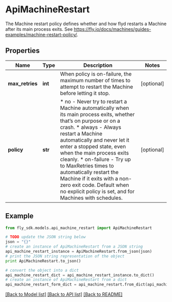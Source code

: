 # ApiMachineRestart

The Machine restart policy defines whether and how flyd restarts a Machine after its main process exits. See https://fly.io/docs/machines/guides-examples/machine-restart-policy/.

## Properties
Name | Type | Description | Notes
------------ | ------------- | ------------- | -------------
**max_retries** | **int** | When policy is on-failure, the maximum number of times to attempt to restart the Machine before letting it stop. | [optional] 
**policy** | **str** | * no - Never try to restart a Machine automatically when its main process exits, whether that’s on purpose or on a crash. * always - Always restart a Machine automatically and never let it enter a stopped state, even when the main process exits cleanly. * on-failure - Try up to MaxRetries times to automatically restart the Machine if it exits with a non-zero exit code. Default when no explicit policy is set, and for Machines with schedules. | [optional] 

## Example

```python
from fly_sdk.models.api_machine_restart import ApiMachineRestart

# TODO update the JSON string below
json = "{}"
# create an instance of ApiMachineRestart from a JSON string
api_machine_restart_instance = ApiMachineRestart.from_json(json)
# print the JSON string representation of the object
print ApiMachineRestart.to_json()

# convert the object into a dict
api_machine_restart_dict = api_machine_restart_instance.to_dict()
# create an instance of ApiMachineRestart from a dict
api_machine_restart_form_dict = api_machine_restart.from_dict(api_machine_restart_dict)
```
[[Back to Model list]](../README.md#documentation-for-models) [[Back to API list]](../README.md#documentation-for-api-endpoints) [[Back to README]](../README.md)


